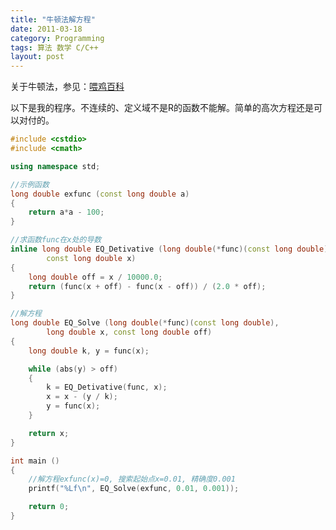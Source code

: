 ```yaml
---
title: "牛顿法解方程"
date: 2011-03-18
category: Programming
tags: 算法 数学 C/C++
layout: post
---
```


关于牛顿法，参见：[喂鸡百科](http://zh.wikipedia.org/zh/%E7%89%9B%E9%A1%BF%E6%B3%95)

以下是我的程序。不连续的、定义域不是R的函数不能解。简单的高次方程还是可以对付的。


```cpp
#include <cstdio>
#include <cmath>

using namespace std;

//示例函数
long double exfunc (const long double a)
{
	return a*a - 100;
}

//求函数func在x处的导数
inline long double EQ_Detivative (long double(*func)(const long double),
		const long double x)
{
	long double off = x / 10000.0;
	return (func(x + off) - func(x - off)) / (2.0 * off);
}

//解方程
long double EQ_Solve (long double(*func)(const long double),
		long double x, const long double off)
{
	long double k, y = func(x);

	while (abs(y) > off)
	{
		k = EQ_Detivative(func, x);
		x = x - (y / k);
		y = func(x);
	}

	return x;
}

int main ()
{
	//解方程exfunc(x)=0, 搜索起始点x=0.01, 精确度0.001
	printf("%Lf\n", EQ_Solve(exfunc, 0.01, 0.001));

	return 0;
}
```
